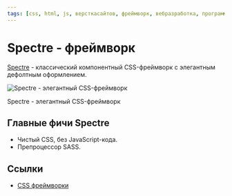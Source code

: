 ```yaml
---
tags: [css, html, js, версткасайтов, фреймворк, вебразработка, программирование]
---
```

# Spectre - фреймворк

[Spectre](https://picturepan2.github.io/spectre/) - классический компонентный CSS-фреймворк с элегантным дефолтным оформлением.

![Spectre - элегантный CSS-фреймворк](https://media.proglib.io/posts/2020/01/14/568f3cd8f8a2ab394937831281560fd1.png)

Spectre - элегантный CSS-фреймворк

## Главные фичи Spectre

- Чистый CSS, без JavaScript-кода.
- Препроцессор SASS.

## Ссылки

- [CSS фреймворки](CSS%20%D1%84%D1%80%D0%B5%D0%B9%D0%BC%D0%B2%D0%BE%D1%80%D0%BA%D0%B8.md)
